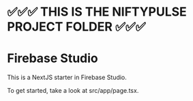 # ✅✅✅ THIS IS THE NIFTYPULSE PROJECT FOLDER ✅✅✅

# Firebase Studio

This is a NextJS starter in Firebase Studio.

To get started, take a look at src/app/page.tsx.
